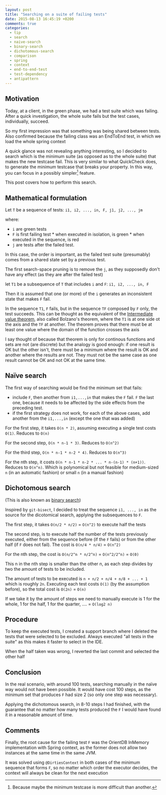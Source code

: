 ```yaml
---
layout: post
title: "Searching on a suite of failing tests"
date: 2015-08-13 16:45:19 +0200
comments: true
categories: 
  - tip
  - search
  - naive-search
  - binary-search
  - dichotomous-search
  - comparison
  - spring
  - context
  - end-to-end-test
  - test-dependency
  - antipattern
---
```


## Motivation

Today, at a client, in the green phase, we had a test suite which was failing. After a quick investigation, the whole suite fails but the test cases, individually, succeed.

So my first impression was that something was being shared between tests. Also confirmed because the failing class was an EndToEnd test, in which we load the whole spring context

A quick glance was not revealing anything interesting, so I decided to search which is the minimum suite (as opposed as to the whole suite) that makes the new testcase fail. This is very similar to what QuickCheck does, to generate the minimum testcase that breaks your property. In this way, you can focus in a possibly simpler[^1] feature.

[^1]: Because maybe the minimum testcase is more difficult than another.

This post covers how to perform this search.

## Mathematical formulation

Let ``T`` be a sequence of tests: ``i1, i2, ..., in, F, j1, j2, ..., jm``

where:
  * ``i`` are green tests
  *  ``F`` is first failing test
    * when executed in isolation, is green
    * when executed in the sequence, is red
  *  ``j`` are tests after the failed test.

In this case, the order is important, as the failed test suite (presumably) comes from a shared state set by a previous test.

The first search-space pruning is to remove the ``j``, as they supposedly don't have any effect (as they are after the failed test)

let ``T1`` be a subsequence of ``T`` that includes ``i`` and ``F``: ``i1, i2, ..., in, F``

Then it is assumed that one (or more) of the ``i`` generates an inconsistent state that makes ``F`` fail.

In the sequence ``T1``, ``F`` fails, but in the sequence ``TF`` composed by ``F`` only, the test succeeds. This can be thought as the equivalent of the [Intermediate value theorem](https://en.wikipedia.org/wiki/Intermediate_value_theorem), also called Bolzano's theorem, where the ``T1`` is at one side ot the axis and the ``TF`` at another. The theorem proves that there must be at least one value where the domain of the function crosses the axis

I say thought of because that theorem is only for continous functions and sets are not (are discrete) but the analogy is good enough: if one result is OK but the other isn't, there must be a minimum where the result is OK and another where the results are not. They must not be the same case as one result cannot be OK and not OK at the same time.

## Naïve search

The first way of searching would be find the minimum set that fails:

  * include ``F``, then another from ``i1,...,in`` that makes the ``F`` fail. ``F`` the last one, because it needs to be affected by the side effects from the preceding test.
  * if the first strategy does not work, for each of the above cases, add another from the ``i1,...,in`` (except the one that was added)

For the first step, it takes ``O(n * 2)``, assuming executing a single test costs ``O(1)``. Reduces to ``O(n)``

For the second step, ``O(n * n-1 * 3)``. Reduces to ``O(n^2)``

For the third step, ``O(n * n-1 * n-2 * 4)``. Reduces to ``O(n^3)``

For the nth step, it costs ``O(n * n-1 * n-2 * ... * n-(n-1) * (n+1))``. Reduces to ``O(n^n)``. Which is polynomical but not feasible for medium-sized ``n`` (in an automatic fashion) or small ``n`` (in a manual fashion)

## Dichotomous search

(This is also known as [binary search](https://en.wikipedia.org/wiki/Binary_search_algorithm))

Inspired by ``git-bisect``, I decided to treat the sequence ``i1, ..., in`` as the source for the dicotomical search, applying the subsequences to ``F``.

The first step, it takes ``O(n/2 * n/2)`` = ``O(n^2)`` to execute half the tests

The second step, is to execute half the number of the tests previously executed, either from the sequence before (if the ``F`` fails) or from the other half (if ``F`` does not fail). The cost is ``O(n/4 * n/4)`` = ``O(n^2)``

For the nth step, the cost is ``O(n/2^n * n/2^n)`` = ``O(n^2/2^n)`` = ``O(0)``

This n in the nth step is smaller than the other n, as each step divides by two the amount of tests to be included.

The amount of tests to be executed is ``n + n/2 + n/4 + n/8 + ... + 1`` which is roughly ``2n``. Executing each test costs ``O(1)`` (by the assumption before), so the total cost is ``O(2n)`` = ``O(n)``

If we take it by the amount of steps we need to manually execute is 1 for the whole, 1 for the half, 1 for the quarter, .... = ``O(log2 n)``

## Procedure

To keep the executed tests, I created a support branch where I deleted the tests that were selected to be excluded. Always executed "all tests in the suite" as this makes it faster to select in the IDE.

When the half taken was wrong, I reverted the last commit and selected the other half

## Conclusion

In the real scenario, with around 100 tests, searching manually in the naïve way would not have been possible. It would have cost 100 steps, as the minimum set that produces ``F`` had size 2 (so only one step was necessary).

Applying the dichotomous search, in 8-10 steps I had finished, with the guarantee that no matter how many tests produced the ``F`` I would have found it in a reasonable amount of time.

## Comments

Finally, the root cause for the failing test ``F`` was the OrientDB InMemory implementation with Spring context, as the former does not allow two instances at the same time in the same JVM.

It was solved using ``@DirtiesContext`` in both cases of the minimum sequence that forms ``F``, so no matter which order the executor decides, the context will always be clean for the next execution
